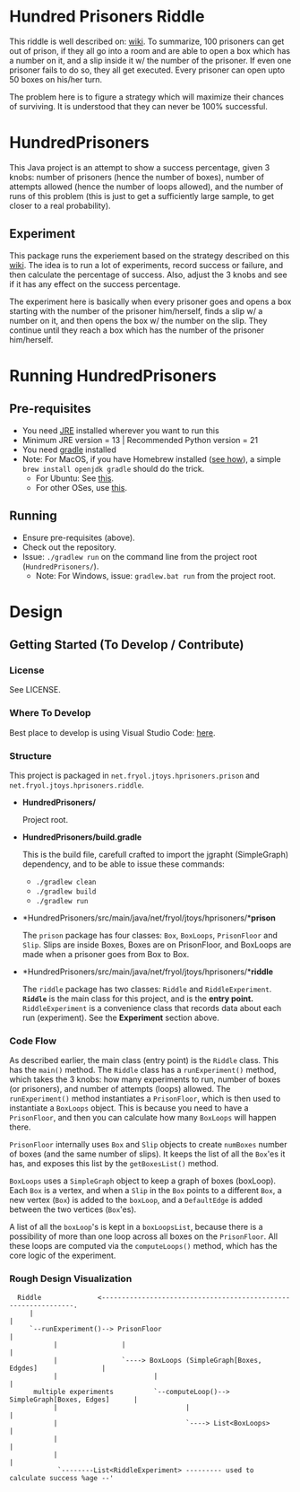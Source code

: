 # Hundred Prisoners Riddle
This riddle is well described on: [wiki](https://en.wikipedia.org/wiki/100_prisoners_problem). To summarize, 100 prisoners can get out of prison, if they all go into a room and are able to open a box which has a number on it, and a slip inside it w/ the number of the prisoner. If even one prisoner fails to do so, they all get executed. Every prisoner can open upto 50 boxes on his/her turn.

The problem here is to figure a strategy which will maximize their chances of surviving. It is understood that they can never be 100% successful.

# HundredPrisoners

This Java project is an attempt to show a success percentage, given 3 knobs: number of prisoners (hence the number of boxes), number of attempts allowed (hence the number of loops allowed), and the number of runs of this problem (this is just to get a sufficiently large sample, to get closer to a real probability).

## Experiment
This package runs the experiement based on the strategy described on this [wiki](https://en.wikipedia.org/wiki/100_prisoners_problem). The idea is to run a lot of experiments, record success or failure, and then calculate the percentage of success. Also, adjust the 3 knobs and see if it has any effect on the success percentage.

The experiment here is basically when every prisoner goes and opens a box starting with the number of the prisoner him/herself, finds a slip w/ a number on it, and then opens the box w/ the number on the slip. They continue until they reach a box which has the number of the prisoner him/herself.

# Running HundredPrisoners

## Pre-requisites

 * You need [JRE](https://www.java.com/en/download/manual.jsp) installed wherever you want to run this
 * Minimum JRE version = 13 | Recommended Python version = 21
 * You need [gradle](https://gradle.org/) installed 
 * Note: For MacOS, if you have Homebrew installed ([see how](https://brew.sh/)), a simple `brew install openjdk gradle` should do the trick.
   * For Ubuntu: See [this](https://linuxize.com/post/how-to-install-gradle-on-ubuntu-20-04/).
   * For other OSes, use [this](https://duckduckgo.com).

## Running

 * Ensure pre-requisites (above).
 * Check out the repository.
 * Issue: `./gradlew run` on the command line from the project root (`HundredPrisoners/`).
   * Note: For Windows, issue: `gradlew.bat run` from the project root.

# Design

## Getting Started (To Develop / Contribute)

### License

See LICENSE.

### Where To Develop

Best place to develop is using Visual Studio Code: [here](https://code.visualstudio.com/).

### Structure

This project is packaged in `net.fryol.jtoys.hprisoners.prison` and `net.fryol.jtoys.hprisoners.riddle`.

 * **HundredPrisoners/**
   
   Project root.
 
 * **HundredPrisoners/build.gradle**

   This is the build file, carefull crafted to import the jgrapht (SimpleGraph) dependency, and to be able to issue these commands:
   * `./gradlew clean`
   * `./gradlew build`
   * `./gradlew run`

 * *HundredPrisoners/src/main/java/net/fryol/jtoys/hprisoners/***prison**
 
   The `prison` package has four classes: `Box`, `BoxLoops`, `PrisonFloor` and `Slip`. Slips are inside Boxes, Boxes are on PrisonFloor, and BoxLoops are made when a prisoner goes from Box to Box.

 * *HundredPrisoners/src/main/java/net/fryol/jtoys/hprisoners/***riddle**
 
   The `riddle` package has two classes: `Riddle` and `RiddleExperiment`. **`Riddle`** is the main class for this project, and is the **entry point.** `RiddleExperiment` is a convenience class that records data about each run (experiment). See the **Experiment** section above.

### Code Flow
As described earlier, the main class (entry point) is the `Riddle` class. This has the `main()` method. The `Riddle` class has a `runExperiment()` method, which takes the 3 knobs: how many experiments to run, number of boxes (or prisoners), and number of attempts (loops) allowed. The `runExperiment()` method instantiates a `PrisonFloor`, which is then used to instantiate a `BoxLoops` object. This is because you need to have a `PrisonFloor`, and then you can calculate how many `BoxLoops` will happen there.

`PrisonFloor` internally uses `Box` and `Slip` objects to create `numBoxes` number of boxes (and the same number of slips). It keeps the list of all the `Box`'es it has, and exposes this list by the `getBoxesList()` method.

`BoxLoops` uses a `SimpleGraph` object to keep a graph of boxes (boxLoop). Each `Box` is a vertex, and when a `Slip` in the `Box` points to a different `Box`, a new vertex (`Box`) is added to the `boxLoop`, and a `DefaultEdge` is added between the two vertices (`Box`'es).

A list of all the `boxLoop`'s is kept in a `boxLoopsList`, because there is a possibility of more than one loop across all boxes on the `PrisonFloor`. All these loops are computed via the `computeLoops()` method, which has the core logic of the experiment.


### Rough Design Visualization
```
  Riddle              <---------------------------------------------------------------.
     |                                                                                 |
     `--runExperiment()--> PrisonFloor                                                 |
           |                |                                                          |
           |                `----> BoxLoops (SimpleGraph[Boxes, Edgdes]                |
           |                        |                                                  |
      multiple experiments          `--computeLoop()--> SimpleGraph[Boxes, Edges]      |
           |                                |                                          |
           |                                `----> List<BoxLoops>                      |
           |                                                                           |
           |                                                                           |
            `--------List<RiddleExperiment> --------- used to calculate success %age --'
```
